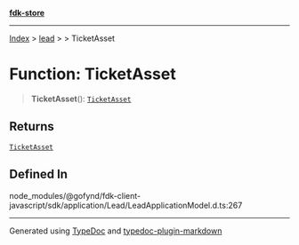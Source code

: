 [**fdk-store**](../../../README.md)
***

[Index](../../../API.md) > [lead](../../README.md) > [<internal>](../README.md) > TicketAsset

# Function: TicketAsset

> **TicketAsset**(): [`TicketAsset`](../type-aliases/type-alias.TicketAsset.md)

## Returns

[`TicketAsset`](../type-aliases/type-alias.TicketAsset.md)

## Defined In

node\_modules/@gofynd/fdk-client-javascript/sdk/application/Lead/LeadApplicationModel.d.ts:267

***
Generated using [TypeDoc](https://typedoc.org/) and [typedoc-plugin-markdown](https://www.npmjs.com/package/typedoc-plugin-markdown)
